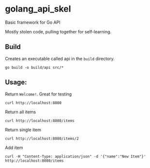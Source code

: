 # golang_api_skel
Basic framework for Go API

Mostly stolen code, pulling together for self-learning.

## Build
Creates an executable called api in the `build` directory.

```
go build -o build/api src/*
```

## Usage:

Return `Welcome!`. Great for testing
```
curl http://localhost:8080
```

Return all items
```
curl http://localhost:8080/items
```

Return single item
```
curl http://localhost:8080/items/2
```

Add item
```
curl -H "Content-Type: application/json" -d '{"name":"New Item"}' http://localhost:8080/items
```
